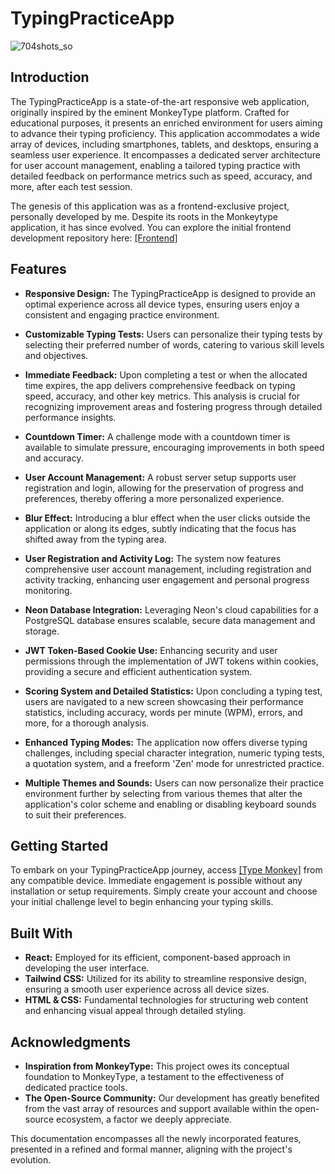 # TypingPracticeApp

![704shots_so](https://github.com/miguelrodriguezp99/typing-web-app/assets/72866796/5de5208d-13de-435b-bb7c-38633b4db33e)

## Introduction

The TypingPracticeApp is a state-of-the-art responsive web application, originally inspired by the eminent MonkeyType platform. Crafted for educational purposes, it presents an enriched environment for users aiming to advance their typing proficiency. This application accommodates a wide array of devices, including smartphones, tablets, and desktops, ensuring a seamless user experience. It encompasses a dedicated server architecture for user account management, enabling a tailored typing practice with detailed feedback on performance metrics such as speed, accuracy, and more, after each test session.

The genesis of this application was as a frontend-exclusive project, personally developed by me. Despite its roots in the Monkeytype application, it has since evolved. You can explore the initial frontend development repository here: [\[Frontend\]](https://github.com/miguelrodriguezp99/typing-web-frontend)

## Features

- **Responsive Design:** The TypingPracticeApp is designed to provide an optimal experience across all device types, ensuring users enjoy a consistent and engaging practice environment.

- **Customizable Typing Tests:** Users can personalize their typing tests by selecting their preferred number of words, catering to various skill levels and objectives.

- **Immediate Feedback:** Upon completing a test or when the allocated time expires, the app delivers comprehensive feedback on typing speed, accuracy, and other key metrics. This analysis is crucial for recognizing improvement areas and fostering progress through detailed performance insights.

- **Countdown Timer:** A challenge mode with a countdown timer is available to simulate pressure, encouraging improvements in both speed and accuracy.

- **User Account Management:** A robust server setup supports user registration and login, allowing for the preservation of progress and preferences, thereby offering a more personalized experience.

- **Blur Effect:** Introducing a blur effect when the user clicks outside the application or along its edges, subtly indicating that the focus has shifted away from the typing area.

- **User Registration and Activity Log:** The system now features comprehensive user account management, including registration and activity tracking, enhancing user engagement and personal progress monitoring.

- **Neon Database Integration:** Leveraging Neon's cloud capabilities for a PostgreSQL database ensures scalable, secure data management and storage.

- **JWT Token-Based Cookie Use:** Enhancing security and user permissions through the implementation of JWT tokens within cookies, providing a secure and efficient authentication system.

- **Scoring System and Detailed Statistics:** Upon concluding a typing test, users are navigated to a new screen showcasing their performance statistics, including accuracy, words per minute (WPM), errors, and more, for a thorough analysis.

- **Enhanced Typing Modes:** The application now offers diverse typing challenges, including special character integration, numeric typing tests, a quotation system, and a freeform 'Zen' mode for unrestricted practice.

- **Multiple Themes and Sounds:** Users can now personalize their practice environment further by selecting from various themes that alter the application's color scheme and enabling or disabling keyboard sounds to suit their preferences.

## Getting Started

To embark on your TypingPracticeApp journey, access [\[Type Monkey\]](https://typing-web.vercel.app) from any compatible device. Immediate engagement is possible without any installation or setup requirements. Simply create your account and choose your initial challenge level to begin enhancing your typing skills.

## Built With

- **React:** Employed for its efficient, component-based approach in developing the user interface.
- **Tailwind CSS:** Utilized for its ability to streamline responsive design, ensuring a smooth user experience across all device sizes.
- **HTML & CSS:** Fundamental technologies for structuring web content and enhancing visual appeal through detailed styling.

## Acknowledgments

- **Inspiration from MonkeyType:** This project owes its conceptual foundation to MonkeyType, a testament to the effectiveness of dedicated practice tools.
- **The Open-Source Community:** Our development has greatly benefited from the vast array of resources and support available within the open-source ecosystem, a factor we deeply appreciate.

This documentation encompasses all the newly incorporated features, presented in a refined and formal manner, aligning with the project's evolution.
